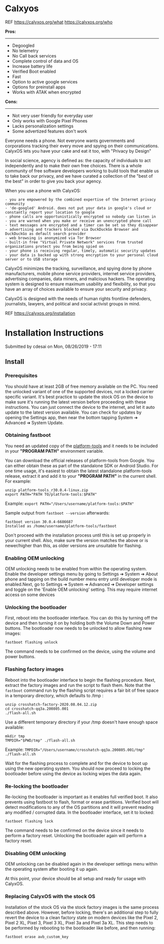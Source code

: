 # Calxyos

REF https://calyxos.org/what https://calyxos.org/who

**Pros:**
****
- Degoogled
- No telemetry
- No Call back services
- Complete control of data and OS
- Increase battery life
- Verified Boot enabled
- Fast
- Option to active google services
- Options for preinstall apps
- Works with ATAK when encrypted

**Cons:**
****
- Not very user friendly for everyday user
- Only works with Google Pixel Phones
- Lacks personalization settings
- Some advertized features don't work

Everyone needs a phone.  Not everyone wants governments and corporations tracking their every move and spying on their communications.  CalyxOS lets you have your cake and eat it too, with  "Privacy by Design"

In social science, agency is defined as: the capacity of individuals to act independently and to make their own free choices.  There is a whole community of free software developers working to build tools that enable us to take back our privacy, and we have curated a collection of the "best of the best" in order to give you back your agency.

When you use a phone with CalyxOS:

    - you are empowered by the combined expertise of the Internet privacy community
    - 'de-googled' Android. does not put your data in google's cloud or constantly report your location to google
    - phone calls are opportunistically encrypted so nobody can listen in
    - you are warned when you make or receive an unencrypted phone call
    - text messages are encrypted and a timer can be set so they disappear
    - advertising and trackers blocked via DuckDuckGo Browser and DuckDuckGo as default search provider
    - web browsing is anonymized via Tor Browser
    - built-in free "Virtual Private Network" services from trusted organizations protect you from being spied on
    - your phone is receiving regular, timely, automatic security updates
    - your data is backed up with strong encryption to your personal cloud server or to USB storage

CalyxOS minimizes the tracking, surveillance, and spying done by phone manufacturers, mobile phone service providers, internet service providers, advertising companies, data miners, and malicious hackers. The operating system is designed to ensure maximum usability and flexibility, so that you have an array of choices available to ensure your security and privacy.

CalyxOS is designed with the needs of human rights frontline defenders, journalists, lawyers, and political and social activist groups in mind.

REF https://calyxos.org/installation
# Installation Instructions
Submitted by cdesai on Mon, 08/26/2019 - 17:11

## Install

### Prerequisites

You should have at least 2GB of free memory available on the PC.
You need the unlocked variant of one of the supported devices, not a locked carrier specific variant.
It's best practice to update the stock OS on the device to make sure it's running the latest version before proceeding with these instructions. You can just connect the device to the internet, and let it auto update to the latest version available. You can check for updates by opening the Settings app, then near the bottom tapping System ➔ Advanced ➔ System Update.

### Obtaining fastboot

You need an updated copy of the [platform-tools](https://developer.android.com/studio/releases/platform-tools) and it needs to be included in your **"PROGRAM PATH"** environment variable.

You can download the official releases of platform-tools from Google. You can either obtain these as part of the standalone SDK or Android Studio. For one time usage, it's easiest to obtain the latest standalone platform-tools release, extract it and add it to your **"PROGRAM PATH"** in the current shell. For example:

```
unzip platform-tools_r30.0.4-linux.zip
export PATH="PATH TO/platform-tools:$PATH"
```
Example: 
`export PATH="/Users/username/platform-tools:$PATH"`

Sample output from
`fastboot --version`
afterwards:
```
fastboot version 30.0.4-6686687
Installed as /home/username/platform-tools/fastboot
```
Don't proceed with the installation process until this is set up properly in your current shell. Also, make sure the version matches the above or is newer/higher than this, as older versions are unsuitable for flashing.

### Enabling OEM unlocking

OEM unlocking needs to be enabled from within the operating system.
Enable the developer settings menu by going to Settings ➔ System ➔ About phone and tapping on the build number menu entry until developer mode is enabled.Next, go to Settings ➔ System ➔ Advanced ➔ Developer settings and toggle on the 'Enable OEM unlocking' setting. This may require internet access on some devices

### Unlocking the bootloader

First, reboot into the bootloader interface. You can do this by turning off the device and then turning it on by holding both the Volume Down and Power buttons.
The bootloader now needs to be unlocked to allow flashing new images:
```
fastboot flashing unlock
```
The command needs to be confirmed on the device, using the volume and power buttons.

### Flashing factory images

Reboot into the bootloader interface to begin the flashing procedure.
Next, extract the factory images and run the script to flash them. Note that the `fastboot` command run by the flashing script requires a fair bit of free space in a temporary directory, which defaults to
/tmp
:
```
unzip crosshatch-factory-2020.08.04.12.zip
cd crosshatch-qq3a.200805.001
./flash-all.sh
```
Use a different temporary directory if your
/tmp
doesn't have enough space available:
```
mkdir tmp
TMPDIR="$PWD/tmp" ./flash-all.sh
```
Example: 
`TMPDIR="/Users/username/crosshatch-qq3a.200805.001/tmp" ./flash-all.sh`

Wait for the flashing process to complete and for the device to boot up using the new operating system.
You should now proceed to locking the bootloader before using the device as locking wipes the data again.

### Re-locking the bootloader

Re-locking the bootloader is important as it enables full verified boot. It also prevents using fastboot to flash, format or erase partitions. Verified boot will detect modifications to any of the OS partitions and it will prevent reading any modified / corrupted data. In the bootloader interface, set it to locked:

`fastboot flashing lock`

The command needs to be confirmed on the device since it needs to perform a factory reset.
Unlocking the bootloader again will perform a factory reset.

### Disabling OEM unlocking

OEM unlocking can be disabled again in the developer settings menu within the operating system after booting it up again.

At this point, your device should be all setup and ready for usage with CalyxOS.

### Replacing CalyxOS with the stock OS

Installation of the stock OS via the stock factory images is the same process described above. However, before locking, there's an additional step to fully revert the device to a clean factory state on modern devices like the Pixel 2, Pixel 2 XL, Pixel 3, Pixel 3 XL, Pixel 3a and Pixel 3a XL.
This step needs to be performed by rebooting to the bootloader like before, and then running:
```
fastboot erase avb_custom_key
```
